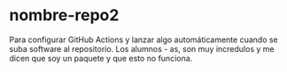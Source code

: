 # nombre-repo2


Para configurar GitHub Actions y lanzar algo automáticamente cuando se suba software al repositorio. 
Los alumnos - as, son muy incredulos y me dicen que soy un paquete y que esto no funciona.

